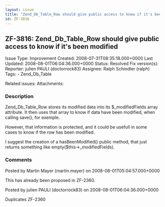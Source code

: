 ```yaml
---
layout: issue
title: "Zend_Db_Table_Row should give public access to know if it's been modified"
id: ZF-3816
---
```


ZF-3816: Zend\_Db\_Table\_Row should give public access to know if it's been modified
-------------------------------------------------------------------------------------

 Issue Type: Improvement Created: 2008-07-31T08:35:18.000+0000 Last Updated: 2008-08-01T06:04:36.000+0000 Status: Resolved Fix version(s): 
 Reporter:  julien PAULI (doctorrock83)  Assignee:  Ralph Schindler (ralph)  Tags: - Zend\_Db\_Table
 
 Related issues: 
 Attachments: 
### Description

Zend\_Db\_Table\_Row stores its modified data into its $\_modifiedFields array attribute. It then uses that array to know if data have been modified, when calling save(), for exemple.

However, that information is protected, and it could be usefull in some cases to know if the row has been modified.

I suggest the creation of a hasBeenModified() public method, that just returns something like empty($this->\_modifiedFields).

 

 

### Comments

Posted by Martin Mayer (martin.mayer) on 2008-08-01T05:04:57.000+0000

This has already been proposed in ZF-2360.

 

 

Posted by julien PAULI (doctorrock83) on 2008-08-01T06:04:36.000+0000

Duplicates ZF-2360

 

 
